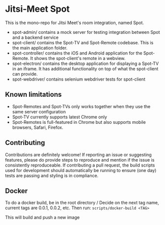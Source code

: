 # Jitsi-Meet Spot

This is the mono-repo for Jitsi Meet's room integration, named Spot.

- spot-admin/ contains a mock server for testing integration between Spot and a backend service
- spot-client/ contains the Spot-TV and Spot-Remote codebase. This is the main application folder.
- spot-controller/ contains the iOS and Android application for the Spot-Remote. It shows the spot-client's remote in a webview.
- spot-electron/ contains the desktop application for displaying a Spot-TV in an iframe. It has additional functionality on top of what the spot-client can provide.
- spot-webdriver/ contains selenium webdriver tests for spot-client

## Known limitations

- Spot-Remotes and Spot-TVs only works together when they use the same server configuration
- Spot-TV currently supports latest Chrome only
- Spot-Remotes is full-featured in Chrome but also supports mobile browsers, Safari, Firefox.

## Contributing

Contributions are definitely welcome! If reporting an issue or suggesting features, please do provide steps to reproduce and mention if the issue is consistently reproduceable. If contributing a pull request, the build scripts used for development should automatically be running to ensure (one day) tests are passing and styling is in compliance.

## Docker

To do a docker build, be in the root directory /
Decide on the next tag name, current tags are 0.0.1, 0.0.2, etc.
Then run:
```scripts/docker-build <TAG>```

This will build and push a new image
